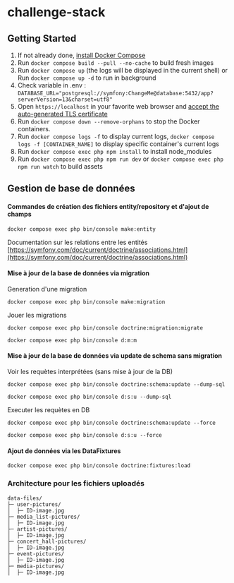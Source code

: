 # challenge-stack

## Getting Started

1. If not already done, [install Docker Compose](https://docs.docker.com/compose/install/)
2. Run `docker compose build --pull --no-cache` to build fresh images
3. Run `docker compose up` (the logs will be displayed in the current shell) or Run `docker compose up -d` to run in background
4. Check variable in .env : `DATABASE_URL="postgresql://symfony:ChangeMe@database:5432/app?serverVersion=13&charset=utf8"`
5. Open `https://localhost` in your favorite web browser and [accept the auto-generated TLS certificate](https://stackoverflow.com/a/15076602/1352334)
6. Run `docker compose down --remove-orphans` to stop the Docker containers.
7. Run `docker compose logs -f` to display current logs, `docker compose logs -f [CONTAINER_NAME]` to display specific container's current logs
8. Run `docker compose exec php npm install` to install node_modules
9. Run `docker compose exec php npm run dev` or `docker compose exec php npm run watch` to build assets

## Gestion de base de données

#### Commandes de création des fichiers entity/repository et d'ajout de champs
`docker compose exec php bin/console make:entity`

Documentation sur les relations entre les entités [https://symfony.com/doc/current/doctrine/associations.html](https://symfony.com/doc/current/doctrine/associations.html)

#### Mise à jour de la base de données via migration
Generation d'une migration 

`docker compose exec php bin/console make:migration`

Jouer les migrations 

`docker compose exec php bin/console doctrine:migration:migrate`

`docker compose exec php bin/console d:m:m`

#### Mise à jour de la base de données via update de schema sans migration
Voir les requètes interprétées (sans mise à jour de la DB)

`docker compose exec php bin/console doctrine:schema:update --dump-sql`

`docker compose exec php bin/console d:s:u --dump-sql`

Executer les requètes en DB

`docker compose exec php bin/console doctrine:schema:update --force`

`docker compose exec php bin/console d:s:u --force`

#### Ajout de données via les DataFixtures

`docker compose exec php bin/console doctrine:fixtures:load`

### Architecture pour les fichiers uploadés

`data-files/` <br />
`├─ user-pictures/`<br />
`│  ├─ ID-image.jpg`<br />
`├─ media_list-pictures/`<br />
`│  ├─ ID-image.jpg`<br />
`├─ artist-pictures/`<br />
`│  ├─ ID-image.jpg`<br />
`├─ concert_hall-pictures/`<br />
`│  ├─ ID-image.jpg`<br />
`├─ event-pictures/`<br />
`│  ├─ ID-image.jpg`<br />
`├─ media-pictures/`<br />
`│  ├─ ID-image.jpg`<br />